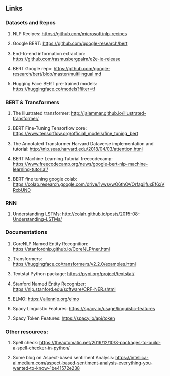 
## Links

### Datasets and Repos

1. NLP Recipes: https://github.com/microsoft/nlp-recipes

3. Google BERT: https://github.com/google-research/bert

6. End-to-end information extraction: https://github.com/rasmusbergpalm/e2e-ie-release

7. BERT Google repo: https://github.com/google-research/bert/blob/master/multilingual.md

11. Hugging Face BERT pre-trained models: https://huggingface.co/models?filter=tf


### BERT & Transformers

1. The Illustrated transformer: http://jalammar.github.io/illustrated-transformer/

3. BERT Fine-Tuning Tensorflow core: https://www.tensorflow.org/official_models/fine_tuning_bert

4. The Annotated Transformer Harvard Dataverse implementation and tutorial: http://nlp.seas.harvard.edu/2018/04/03/attention.html

5. BERT Machine Learning Tutorial freecodecamp: https://www.freecodecamp.org/news/google-bert-nlp-machine-learning-tutorial/

7. BERT fine tuning google colab: https://colab.research.google.com/drive/1ywsvwO6thOVOrfagjjfuxEf6xVRxbUNO

### RNN

1. Understanding LSTMs: http://colah.github.io/posts/2015-08-Understanding-LSTMs/

 
### Documentations

1. CoreNLP Named Entity Recognition: https://stanfordnlp.github.io/CoreNLP/ner.html

2. Transformers: https://huggingface.co/transformers/v2.2.0/examples.html

3. Textstat Python package: https://pypi.org/project/textstat/

4. Stanford Named Entity Recognizer: https://nlp.stanford.edu/software/CRF-NER.shtml

5. ELMO: https://allennlp.org/elmo

6. Spacy Linguistic Features: https://spacy.io/usage/linguistic-features

7. Spacy Token Features: https://spacy.io/api/token


### Other resources:

1. Spell check: https://theautomatic.net/2019/12/10/3-packages-to-build-a-spell-checker-in-python/

2. Some blog on Aspect-based sentiment Analysis: https://intellica-ai.medium.com/aspect-based-sentiment-analysis-everything-you-wanted-to-know-1be41572e238
